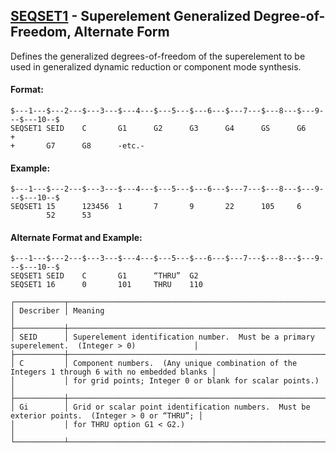 ## [SEQSET1](https://help.hexagonmi.com/bundle/MSC_Nastran_2022.4/page/Nastran_Combined_Book/qrg/bulkqrs/TOC.SEQSET1.xhtml) - Superelement Generalized Degree-of-Freedom, Alternate Form

Defines the generalized degrees-of-freedom of the superelement to be used in generalized dynamic reduction or component mode synthesis.

#### Format:

```nastran
$---1---$---2---$---3---$---4---$---5---$---6---$---7---$---8---$---9---$---10--$
SEQSET1 SEID    C       G1      G2      G3      G4      GS      G6      +       
+       G7      G8      -etc.-                                                  
```

#### Example:

```nastran
$---1---$---2---$---3---$---4---$---5---$---6---$---7---$---8---$---9---$---10--$
SEQSET1 15      123456  1       7       9       22      105     6               
        52      53                                                              
```

#### Alternate Format and Example:

```nastran
$---1---$---2---$---3---$---4---$---5---$---6---$---7---$---8---$---9---$---10--$
SEQSET1 SEID    C       G1      “THRU”  G2                                      
SEQSET1 16      0       101     THRU    110                                     
```

```text
┌───────────┬─────────────────────────────────────────────────────────────────────────────────────────────────┐
│ Describer │ Meaning                                                                                         │
├───────────┼─────────────────────────────────────────────────────────────────────────────────────────────────┤
│ SEID      │ Superelement identification number.  Must be a primary superelement.  (Integer > 0)             │
├───────────┼─────────────────────────────────────────────────────────────────────────────────────────────────┤
│ C         │ Component numbers.  (Any unique combination of the Integers 1 through 6 with no embedded blanks │
│           │ for grid points; Integer 0 or blank for scalar points.)                                         │
├───────────┼─────────────────────────────────────────────────────────────────────────────────────────────────┤
│ Gi        │ Grid or scalar point identification numbers.  Must be exterior points.  (Integer > 0 or “THRU”; │
│           │ for THRU option G1 < G2.)                                                                       │
└───────────┴─────────────────────────────────────────────────────────────────────────────────────────────────┘
```
